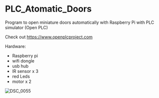# PLC_Atomatic_Doors
Program to open miniature doors automatically with Raspberry Pi with PLC simulator (Open PLC)

Check out https://www.openplcproject.com

Hardware:
- Raspberry pi
- wifi dongle
- usb hub
- IR sensor x 3
- red Leds
- motor x 2

![DSC_0055](https://user-images.githubusercontent.com/57252435/136671887-44b6abf3-b6bd-4869-a99e-db6a2fd6fe80.JPG)
